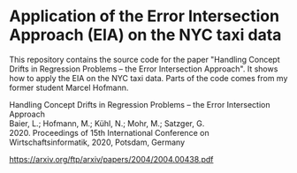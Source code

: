 # Application of the Error Intersection Approach (EIA) on the NYC taxi data

This repository contains the source code for the paper "Handling Concept Drifts in Regression Problems – the Error Intersection Approach". It shows how to apply the EIA on the NYC taxi data. Parts of the code comes from my former student Marcel Hofmann.

Handling Concept Drifts in Regression Problems – the Error Intersection Approach <br/>
Baier, L.; Hofmann, M.; Kühl, N.; Mohr, M.; Satzger, G. <br/>
2020. Proceedings of 15th International Conference on Wirtschaftsinformatik, 2020, Potsdam, Germany

https://arxiv.org/ftp/arxiv/papers/2004/2004.00438.pdf
